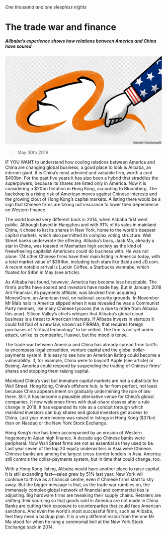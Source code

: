 ###### One thousand and one sleepless nights

# The trade war and finance 

##### Alibaba’s experience shows how relations between America and China have soured 

![image](images/20190601_ldd002.jpg) 

> May 30th 2019 

IF YOU WANT to understand how cooling relations between America and China are changing global business, a good place to look is Alibaba, an internet giant. It is China’s most admired and valuable firm, worth a cool $400bn. For the past five years it has also been a hybrid that straddles the superpowers, because its shares are listed only in America. Now it is considering a $20bn flotation in Hong Kong, according to Bloomberg. The backdrop is a rising risk of American moves against Chinese interests and the growing clout of Hong Kong’s capital markets. A listing there would be a sign that Chinese firms are taking out insurance to lower their dependence on Western finance. 

The world looked very different back in 2014, when Alibaba first went public. Although based in Hangzhou and with 91% of its sales in mainland China, it chose to list its shares in New York, home to the world’s deepest capital markets, which also permitted its complex voting structure. Wall Street banks underwrote the offering. Alibaba’s boss, Jack Ma, already a star in China, was toasted in Manhattan high society as the kind of freewheeling capitalist Americans could do business with. He was not alone: 174 other Chinese firms have their main listing in America today, with a total market value of $394bn, including tech stars like Baidu and JD.com. A recent notable arrival is Luckin Coffee, a Starbucks wannabe, which floated for $4bn in May (see article). 

As Alibaba has found, however, America has become less hospitable. The firm’s profits have soared and investors have made hay. But in January 2018 Ant Financial, its payments affiliate, was blocked from acquiring MoneyGram, an American rival, on national-security grounds. In November Mr Ma’s halo in America slipped when it was revealed he was a Communist Party member, like many Chinese tycoons (he is due to retire from Alibaba this year). Silicon Valley’s chiefs whisper that Alibaba’s global cloud business is a threat to American interests. If Alibaba invests in startups it could fall foul of a new law, known as FIRRMA, that requires foreign purchases of “critical technology” to be vetted. The firm is not yet under attack, unlike its compatriot, Huawei, but the mood is tense. 

The trade war between America and China has already spread from tariffs to encompass legal extradition, venture capital and the global dollar-payments system. It is easy to see how an American listing could become a vulnerability. If, for example, China were to boycott Apple (see article) or Boeing, America could respond by suspending the trading of Chinese firms’ shares and stopping them raising capital. 

Mainland China’s vast but immature capital markets are not a substitute for Wall Street. Hong Kong, China’s offshore hub, is far from perfect, not least because China appears intent on gradually undermining the rule of law there. Still, it has become a plausible alternative venue for China’s global companies. It now welcomes firms with dual-share classes after a rule change in 2018. It has expanded its role as a conduit through which mainland investors can buy shares and global investors get access to China. Last year more money was raised in listings in Hong Kong ($37bn) than on Nasdaq or the New York Stock Exchange. 

Hong Kong’s rise has been accompanied by an erosion of Western hegemony in Asian high finance. A decade ago Chinese banks were peripheral. Now Wall Street firms are not as essential as they used to be. Last year seven of the top 20 equity underwriters in Asia were Chinese. Chinese banks are among the largest cross-border lenders in Asia. America still controls the dollar-payments system, but in time that could change, too. 

With a Hong Kong listing, Alibaba would have another place to raise capital. It is still expanding fast—sales grew by 51% last year. New York will continue to thrive as a financial centre, even if Chinese firms start to shy away. But the bigger message is that, as the trade war rumbles on, the immensely complex global network of financial and commercial ties is adjusting. Big hardware firms are tweaking their supply chains. Retailers are shifting their sourcing so that goods sold in America are not made in China. Banks are cutting their exposure to counterparties that could face American sanctions. And even the world’s most successful firms, such as Alibaba, feel they need a backup plan. It is a very different vision from the one Mr Ma stood for when he rang a ceremonial bell at the New York Stock Exchange back in 2014. 

